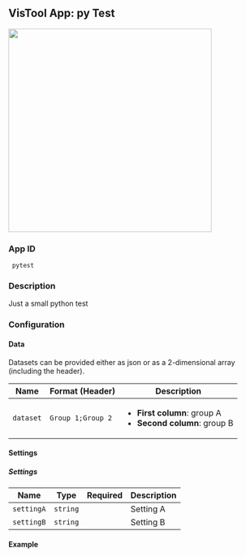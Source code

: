 ## VisTool App: py Test

<img src="https://vis.csh.ac.at/vistool/visualizations/bipartite/bipa.png" height="400">

### App ID

   ```
    pytest
   ```

### Description

Just a small python test

### Configuration

#### Data

Datasets can be provided either as json or as a 2-dimensional array (including the header).

Name | Format (Header) | Description
---- | ------ | -----------
```dataset``` | ```Group 1;Group 2``` | <ul><li><b>First column</b>: group A</li><li><b>Second column</b>: group B</li></ul>

#### Settings

##### Settings

Name | Type | Required | Description
---- | ---- | -------- | -----------
```settingA``` | ```string``` |  | Setting A
```settingB``` | ```string``` |  | Setting B

#### Example
